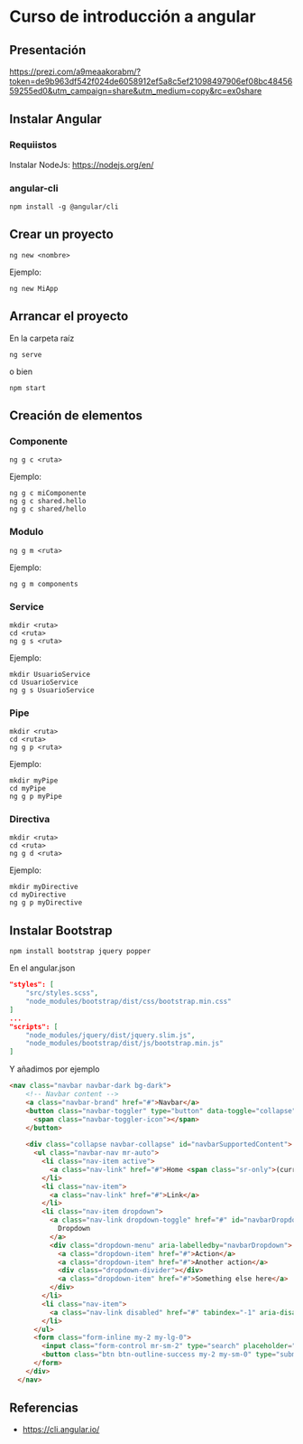 # Curso de introducción a angular
## Presentación
https://prezi.com/a9meaakorabm/?token=de9b963df542f024de6058912ef5a8c5ef21098497906ef08bc4845659255ed0&utm_campaign=share&utm_medium=copy&rc=ex0share
## Instalar Angular
### Requiistos
Instalar NodeJs: https://nodejs.org/en/
### angular-cli
```shell
npm install -g @angular/cli
```
## Crear un proyecto
```shell
ng new <nombre>
```
Ejemplo:
```shell
ng new MiApp
```
## Arrancar el proyecto
En la carpeta raíz
```shell
ng serve
```
o bien
```shell
npm start
```
## Creación de elementos
### Componente
```shell
ng g c <ruta>
```
Ejemplo:
```shell
ng g c miComponente
ng g c shared.hello
ng g c shared/hello
```
### Modulo
```shell
ng g m <ruta>
```
Ejemplo:
```shell
ng g m components
```
### Service
```shell
mkdir <ruta>
cd <ruta>
ng g s <ruta>
```
Ejemplo:
```shell
mkdir UsuarioService
cd UsuarioService
ng g s UsuarioService
```
### Pipe
```shell
mkdir <ruta>
cd <ruta>
ng g p <ruta>
```
Ejemplo:
```shell
mkdir myPipe
cd myPipe
ng g p myPipe
```
### Directiva
```shell
mkdir <ruta>
cd <ruta>
ng g d <ruta>
```
Ejemplo:
```shell
mkdir myDirective
cd myDirective
ng g p myDirective
```
## Instalar Bootstrap
```shell
npm install bootstrap jquery popper
```
En el angular.json
```json
"styles": [
    "src/styles.scss",
    "node_modules/bootstrap/dist/css/bootstrap.min.css"
]
...
"scripts": [
    "node_modules/jquery/dist/jquery.slim.js",
    "node_modules/bootstrap/dist/js/bootstrap.min.js"
]
```
Y añadimos por ejemplo
```html
<nav class="navbar navbar-dark bg-dark">
    <!-- Navbar content -->
    <a class="navbar-brand" href="#">Navbar</a>
    <button class="navbar-toggler" type="button" data-toggle="collapse" data-target="#navbarSupportedContent" aria-controls="navbarSupportedContent" aria-expanded="false" aria-label="Toggle navigation">
      <span class="navbar-toggler-icon"></span>
    </button>
  
    <div class="collapse navbar-collapse" id="navbarSupportedContent">
      <ul class="navbar-nav mr-auto">
        <li class="nav-item active">
          <a class="nav-link" href="#">Home <span class="sr-only">(current)</span></a>
        </li>
        <li class="nav-item">
          <a class="nav-link" href="#">Link</a>
        </li>
        <li class="nav-item dropdown">
          <a class="nav-link dropdown-toggle" href="#" id="navbarDropdown" role="button" data-toggle="dropdown" aria-haspopup="true" aria-expanded="false">
            Dropdown
          </a>
          <div class="dropdown-menu" aria-labelledby="navbarDropdown">
            <a class="dropdown-item" href="#">Action</a>
            <a class="dropdown-item" href="#">Another action</a>
            <div class="dropdown-divider"></div>
            <a class="dropdown-item" href="#">Something else here</a>
          </div>
        </li>
        <li class="nav-item">
          <a class="nav-link disabled" href="#" tabindex="-1" aria-disabled="true">Disabled</a>
        </li>
      </ul>
      <form class="form-inline my-2 my-lg-0">
        <input class="form-control mr-sm-2" type="search" placeholder="Search" aria-label="Search">
        <button class="btn btn-outline-success my-2 my-sm-0" type="submit">Search</button>
      </form>
    </div>
  </nav>
```
## Referencias
- https://cli.angular.io/